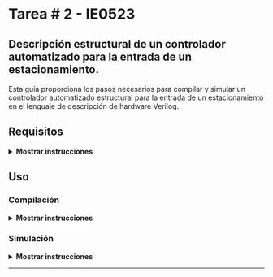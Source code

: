# Tarea \# 2 - IE0523

## Descripción estructural de un controlador automatizado para la entrada de un estacionamiento.

Esta guía proporciona los pasos necesarios para compilar y simular un controlador automatizado estructural para la entrada de un estacionamiento en el lenguaje de descripción de hardware Verilog. 

## Requisitos

<details><summary><b>Mostrar instrucciones</b></summary>

* git
    ```bash
    sudo apt install git
    ```
* make
    ```bash
    sudo apt install make
    ```
* iverilog
    ```bash
    sudo apt install iverilog
    ```
* gtkwave
    ```bash
    sudo apt install gtkwave
    ```
* texlive-full
    ```bash
    sudo apt install texlive-full
    ```
* latexmk
    ```bash
    sudo apt install latexmk
    ```

</details>

## Uso
### Compilación

<details><summary><b>Mostrar instrucciones</b></summary>

1. Clona el repoistorio:
    ```bash
    git clone https://github.com/Roger-505/tareas-ie0523
    ```

2. Navega al directorio `src`:
    ```bash
    cd tareas-ie0523/t1/src
    ```

3. Genera las simulaciones:
    ```bash
    make clean wave
    ```

4. Navega al directorio `informe`:
    ```bash
    cd ../informe
    ```

5. Genera la documentación:
    ```bash
    make
    ```

</details>

### Simulación 
<details><summary><b>Mostrar instrucciones</b></summary>

Después de compilar el código fuente, se desplegarán dos ventanas de `gtkwave`, una consecutiva a la otra.
Estas contendrán las formas de onda de la simulación correspondientes a la síntesis con RTLIL y cmos\_cells.lib, respectivamente.

<center>

![Alt text](./figs/sim.png)

</center>

</details>

---
